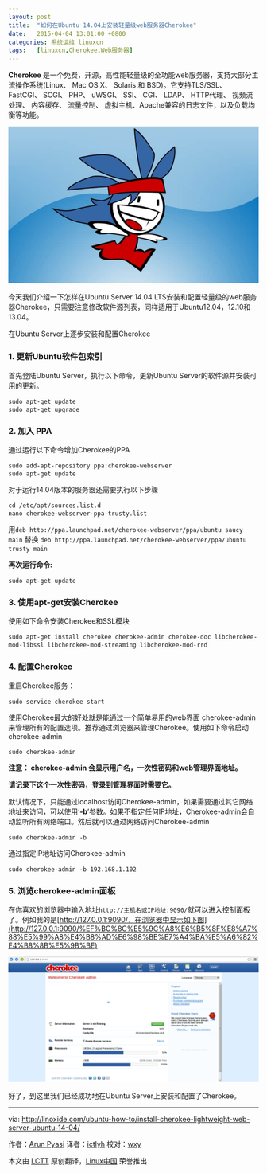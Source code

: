 ```yaml
---
layout: post
title:	"如何在Ubuntu 14.04上安装轻量级web服务器Cherokee"
date:	2015-04-04 13:01:00 +0800 
categories:	系统运维 linuxcn 
tags:	[linuxcn,Cherokee,Web服务器]
---
```



**Cherokee** 是一个免费，开源，高性能轻量级的全功能web服务器，支持大部分主流操作系统(Linux、 Mac OS X、 Solaris 和 BSD)。它支持TLS/SSL、FastCGI、 SCGI、 PHP、 uWSGI、 SSI、 CGI、 LDAP、 HTTP代理、 视频流处理、 内容缓存、 流量控制、 虚拟主机、Apache兼容的日志文件，以及负载均衡等功能。


![](/Asserts/Images/album/201504/04/131104bzeeg2kyu12lye28.jpg)


今天我们介绍一下怎样在Ubuntu Server 14.04 LTS安装和配置轻量级的web服务器Cherokee，只需要注意修改软件源列表，同样适用于Ubuntu12.04，12.10和13.04。


在Ubuntu Server上逐步安装和配置Cherokee


### 1. 更新Ubuntu软件包索引


首先登陆Ubuntu Server，执行以下命令，更新Ubuntu Server的软件源并安装可用的更新。



```
sudo apt-get update
sudo apt-get upgrade

```

### 2. 加入 PPA


通过运行以下命令增加Cherokee的PPA



```
sudo add-apt-repository ppa:cherokee-webserver
sudo apt-get update

```

对于运行14.04版本的服务器还需要执行以下步骤



```
cd /etc/apt/sources.list.d
nano cherokee-webserver-ppa-trusty.list

```

用`deb http://ppa.launchpad.net/cherokee-webserver/ppa/ubuntu saucy main` 替换 `deb http://ppa.launchpad.net/cherokee-webserver/ppa/ubuntu trusty main`


**再次运行命令:**



```
sudo apt-get update

```

### 3. 使用apt-get安装Cherokee


使用如下命令安装Cherokee和SSL模块



```
sudo apt-get install cherokee cherokee-admin cherokee-doc libcherokee-mod-libssl libcherokee-mod-streaming libcherokee-mod-rrd

```

### 4. 配置Cherokee


重启Cherokee服务：



```
sudo service cherokee start

```

使用Cherokee最大的好处就是能通过一个简单易用的web界面 cherokee-admin 来管理所有的配置选项。推荐通过浏览器来管理Cherokee。使用如下命令启动cherokee-admin



```
sudo cherokee-admin

```

**注意： cherokee-admin 会显示用户名，一次性密码和web管理界面地址。**


**请记录下这个一次性密码，登录到管理界面时需要它。**


默认情况下，只能通过localhost访问Cherokee-admin，如果需要通过其它网络地址来访问，可以使用‘**-b**’参数。如果不指定任何IP地址，Cherokee-admin会自动监听所有网络端口。然后就可以通过网络访问Cherokee-admin



```
sudo cherokee-admin -b

```

通过指定IP地址访问Cherokee-admin



```
sudo cherokee-admin -b 192.168.1.102

```

### 5. 浏览cherokee-admin面板


在你喜欢的浏览器中输入地址`http://主机名或IP地址:9090/`就可以进入控制面板了。例如我的是[http://127.0.0.1:9090/，在浏览器中显示如下图](http://127.0.0.1:9090/%EF%BC%8C%E5%9C%A8%E6%B5%8F%E8%A7%88%E5%99%A8%E4%B8%AD%E6%98%BE%E7%A4%BA%E5%A6%82%E4%B8%8B%E5%9B%BE)


![cherokee-admin-panel](/Asserts/Images/album/201504/04/120523oqed94x9idpdwafa.png)


好了，到这里我们已经成功地在Ubuntu Server上安装和配置了Cherokee。




---


via: <http://linoxide.com/ubuntu-how-to/install-cherokee-lightweight-web-server-ubuntu-14-04/>


作者：[Arun Pyasi](http://linoxide.com/author/arunp/) 译者：[ictlyh](https://github.com/ictlyh) 校对：[wxy](https://github.com/wxy)


本文由 [LCTT](https://github.com/LCTT/TranslateProject) 原创翻译，[Linux中国](http://linux.cn/) 荣誉推出
